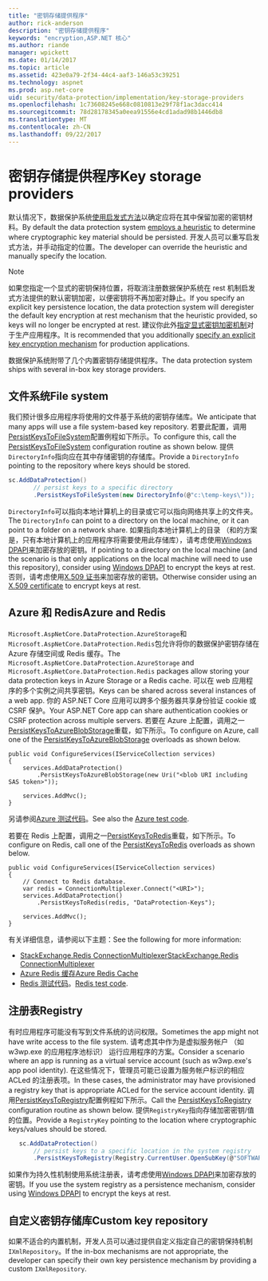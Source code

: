 ```yaml
---
title: "密钥存储提供程序"
author: rick-anderson
description: "密钥存储提供程序"
keywords: "encryption,ASP.NET 核心"
ms.author: riande
manager: wpickett
ms.date: 01/14/2017
ms.topic: article
ms.assetid: 423e0a79-2f34-44c4-aaf3-146a53c39251
ms.technology: aspnet
ms.prod: asp.net-core
uid: security/data-protection/implementation/key-storage-providers
ms.openlocfilehash: 1c73608245e668c0810813e29f78f1ac3dacc414
ms.sourcegitcommit: 78d28178345a0eea91556e4cd1adad98b1446db8
ms.translationtype: MT
ms.contentlocale: zh-CN
ms.lasthandoff: 09/22/2017
---
```

# <a name="key-storage-providers"></a><span data-ttu-id="55601-104">密钥存储提供程序</span><span class="sxs-lookup"><span data-stu-id="55601-104">Key storage providers</span></span>

<a name=data-protection-implementation-key-storage-providers></a>

<span data-ttu-id="55601-105">默认情况下，数据保护系统[使用启发式方法](../configuration/default-settings.md#data-protection-default-settings)以确定应将在其中保留加密的密钥材料。</span><span class="sxs-lookup"><span data-stu-id="55601-105">By default the data protection system [employs a heuristic](../configuration/default-settings.md#data-protection-default-settings) to determine where cryptographic key material should be persisted.</span></span> <span data-ttu-id="55601-106">开发人员可以重写启发式方法，并手动指定的位置。</span><span class="sxs-lookup"><span data-stu-id="55601-106">The developer can override the heuristic and manually specify the location.</span></span>

> [!NOTE]
> <span data-ttu-id="55601-107">如果您指定一个显式的密钥保持位置，将取消注册数据保护系统在 rest 机制启发式方法提供的默认密钥加密，以便密钥将不再加密对静止。</span><span class="sxs-lookup"><span data-stu-id="55601-107">If you specify an explicit key persistence location, the data protection system will deregister the default key encryption at rest mechanism that the heuristic provided, so keys will no longer be encrypted at rest.</span></span> <span data-ttu-id="55601-108">建议你此外[指定显式密钥加密机制](key-encryption-at-rest.md#data-protection-implementation-key-encryption-at-rest-providers)对于生产应用程序。</span><span class="sxs-lookup"><span data-stu-id="55601-108">It is recommended that you additionally [specify an explicit key encryption mechanism](key-encryption-at-rest.md#data-protection-implementation-key-encryption-at-rest-providers) for production applications.</span></span>

<span data-ttu-id="55601-109">数据保护系统附带了几个内置密钥存储提供程序。</span><span class="sxs-lookup"><span data-stu-id="55601-109">The data protection system ships with several in-box key storage providers.</span></span>

## <a name="file-system"></a><span data-ttu-id="55601-110">文件系统</span><span class="sxs-lookup"><span data-stu-id="55601-110">File system</span></span>

<span data-ttu-id="55601-111">我们预计很多应用程序将使用的文件基于系统的密钥存储库。</span><span class="sxs-lookup"><span data-stu-id="55601-111">We anticipate that many apps will use a file system-based key repository.</span></span> <span data-ttu-id="55601-112">若要此配置，调用[PersistKeysToFileSystem](https://github.com/aspnet/DataProtection/blob/rel/1.1.0/src/Microsoft.AspNetCore.DataProtection/DataProtectionBuilderExtensions.cs)配置例程如下所示。</span><span class="sxs-lookup"><span data-stu-id="55601-112">To configure this, call the [PersistKeysToFileSystem](https://github.com/aspnet/DataProtection/blob/rel/1.1.0/src/Microsoft.AspNetCore.DataProtection/DataProtectionBuilderExtensions.cs) configuration routine as shown below.</span></span> <span data-ttu-id="55601-113">提供`DirectoryInfo`指向应在其中存储密钥的存储库。</span><span class="sxs-lookup"><span data-stu-id="55601-113">Provide a `DirectoryInfo` pointing to the repository where keys should be stored.</span></span>

```csharp
sc.AddDataProtection()
       // persist keys to a specific directory
       .PersistKeysToFileSystem(new DirectoryInfo(@"c:\temp-keys\"));
   ```

<span data-ttu-id="55601-114">`DirectoryInfo`可以指向本地计算机上的目录或它可以指向网络共享上的文件夹。</span><span class="sxs-lookup"><span data-stu-id="55601-114">The `DirectoryInfo` can point to a directory on the local machine, or it can point to a folder on a network share.</span></span> <span data-ttu-id="55601-115">如果指向本地计算机上的目录 （和的方案是，只有本地计算机上的应用程序将需要使用此存储库），请考虑使用[Windows DPAPI](key-encryption-at-rest.md#data-protection-implementation-key-encryption-at-rest)来加密存放的密钥。</span><span class="sxs-lookup"><span data-stu-id="55601-115">If pointing to a directory on the local machine (and the scenario is that only applications on the local machine will need to use this repository), consider using [Windows DPAPI](key-encryption-at-rest.md#data-protection-implementation-key-encryption-at-rest) to encrypt the keys at rest.</span></span> <span data-ttu-id="55601-116">否则，请考虑使用[X.509 证书](key-encryption-at-rest.md#data-protection-implementation-key-encryption-at-rest)来加密存放的密钥。</span><span class="sxs-lookup"><span data-stu-id="55601-116">Otherwise consider using an [X.509 certificate](key-encryption-at-rest.md#data-protection-implementation-key-encryption-at-rest) to encrypt keys at rest.</span></span>

## <a name="azure-and-redis"></a><span data-ttu-id="55601-117">Azure 和 Redis</span><span class="sxs-lookup"><span data-stu-id="55601-117">Azure and Redis</span></span>

<span data-ttu-id="55601-118">`Microsoft.AspNetCore.DataProtection.AzureStorage`和`Microsoft.AspNetCore.DataProtection.Redis`包允许将你的数据保护密钥存储在 Azure 存储空间或 Redis 缓存。</span><span class="sxs-lookup"><span data-stu-id="55601-118">The `Microsoft.AspNetCore.DataProtection.AzureStorage` and `Microsoft.AspNetCore.DataProtection.Redis` packages allow storing your data protection keys in Azure Storage or a Redis cache.</span></span> <span data-ttu-id="55601-119">可以在 web 应用程序的多个实例之间共享密钥。</span><span class="sxs-lookup"><span data-stu-id="55601-119">Keys can be shared across several instances of a web app.</span></span> <span data-ttu-id="55601-120">你的 ASP.NET Core 应用可以跨多个服务器共享身份验证 cookie 或 CSRF 保护。</span><span class="sxs-lookup"><span data-stu-id="55601-120">Your ASP.NET Core app can share authentication cookies or CSRF protection across multiple servers.</span></span> <span data-ttu-id="55601-121">若要在 Azure 上配置，调用之一[PersistKeysToAzureBlobStorage](https://github.com/aspnet/DataProtection/blob/rel/1.1.0/src/Microsoft.AspNetCore.DataProtection.AzureStorage/AzureDataProtectionBuilderExtensions.cs)重载，如下所示。</span><span class="sxs-lookup"><span data-stu-id="55601-121">To configure on Azure, call one of the [PersistKeysToAzureBlobStorage](https://github.com/aspnet/DataProtection/blob/rel/1.1.0/src/Microsoft.AspNetCore.DataProtection.AzureStorage/AzureDataProtectionBuilderExtensions.cs) overloads as shown below.</span></span>

```
public void ConfigureServices(IServiceCollection services)
{
    services.AddDataProtection()
        .PersistKeysToAzureBlobStorage(new Uri("<blob URI including SAS token>"));

    services.AddMvc();
}
```

<span data-ttu-id="55601-122">另请参阅[Azure 测试代码](https://github.com/aspnet/DataProtection/blob/rel/1.1.0/samples/AzureBlob/Program.cs)。</span><span class="sxs-lookup"><span data-stu-id="55601-122">See also the [Azure test code](https://github.com/aspnet/DataProtection/blob/rel/1.1.0/samples/AzureBlob/Program.cs).</span></span>

<span data-ttu-id="55601-123">若要在 Redis 上配置，调用之一[PersistKeysToRedis](https://github.com/aspnet/DataProtection/blob/rel/1.1.0/src/Microsoft.AspNetCore.DataProtection.Redis/RedisDataProtectionBuilderExtensions.cs)重载，如下所示。</span><span class="sxs-lookup"><span data-stu-id="55601-123">To configure on Redis, call one of the [PersistKeysToRedis](https://github.com/aspnet/DataProtection/blob/rel/1.1.0/src/Microsoft.AspNetCore.DataProtection.Redis/RedisDataProtectionBuilderExtensions.cs) overloads as shown below.</span></span>

```
public void ConfigureServices(IServiceCollection services)
{
    // Connect to Redis database.
    var redis = ConnectionMultiplexer.Connect("<URI>");
    services.AddDataProtection()
        .PersistKeysToRedis(redis, "DataProtection-Keys");

    services.AddMvc();
}
```

<span data-ttu-id="55601-124">有关详细信息，请参阅以下主题：</span><span class="sxs-lookup"><span data-stu-id="55601-124">See the following for more information:</span></span>

- [<span data-ttu-id="55601-125">StackExchange.Redis ConnectionMultiplexer</span><span class="sxs-lookup"><span data-stu-id="55601-125">StackExchange.Redis ConnectionMultiplexer</span></span>](https://github.com/StackExchange/StackExchange.Redis/blob/master/docs/Basics.md)
- [<span data-ttu-id="55601-126">Azure Redis 缓存</span><span class="sxs-lookup"><span data-stu-id="55601-126">Azure Redis Cache</span></span>](https://docs.microsoft.com/azure/redis-cache/cache-dotnet-how-to-use-azure-redis-cache#connect-to-the-cache)
- <span data-ttu-id="55601-127">[Redis 测试代码](https://github.com/aspnet/DataProtection/blob/rel/1.1.0/samples/Redis/Program.cs)。</span><span class="sxs-lookup"><span data-stu-id="55601-127">[Redis test code](https://github.com/aspnet/DataProtection/blob/rel/1.1.0/samples/Redis/Program.cs).</span></span>

## <a name="registry"></a><span data-ttu-id="55601-128">注册表</span><span class="sxs-lookup"><span data-stu-id="55601-128">Registry</span></span>

<span data-ttu-id="55601-129">有时应用程序可能没有写到文件系统的访问权限。</span><span class="sxs-lookup"><span data-stu-id="55601-129">Sometimes the app might not have write access to the file system.</span></span> <span data-ttu-id="55601-130">请考虑其中作为是虚拟服务帐户 （如 w3wp.exe 的应用程序池标识） 运行应用程序的方案。</span><span class="sxs-lookup"><span data-stu-id="55601-130">Consider a scenario where an app is running as a virtual service account (such as w3wp.exe's app pool identity).</span></span> <span data-ttu-id="55601-131">在这些情况下，管理员可能已设置为服务帐户标识的相应 ACLed 的注册表项。</span><span class="sxs-lookup"><span data-stu-id="55601-131">In these cases, the administrator may have provisioned a registry key that is appropriate ACLed for the service account identity.</span></span> <span data-ttu-id="55601-132">调用[PersistKeysToRegistry](https://github.com/aspnet/DataProtection/blob/rel/1.1.0/src/Microsoft.AspNetCore.DataProtection/DataProtectionBuilderExtensions.cs)配置例程如下所示。</span><span class="sxs-lookup"><span data-stu-id="55601-132">Call the [PersistKeysToRegistry](https://github.com/aspnet/DataProtection/blob/rel/1.1.0/src/Microsoft.AspNetCore.DataProtection/DataProtectionBuilderExtensions.cs) configuration routine as shown below.</span></span> <span data-ttu-id="55601-133">提供`RegistryKey`指向存储加密密钥/值的位置。</span><span class="sxs-lookup"><span data-stu-id="55601-133">Provide a `RegistryKey` pointing to the location where cryptographic keys/values should be stored.</span></span>

```csharp
   sc.AddDataProtection()
       // persist keys to a specific location in the system registry
       .PersistKeysToRegistry(Registry.CurrentUser.OpenSubKey(@"SOFTWARE\Sample\keys"));
   ```

<span data-ttu-id="55601-134">如果作为持久性机制使用系统注册表，请考虑使用[Windows DPAPI](key-encryption-at-rest.md#data-protection-implementation-key-encryption-at-rest)来加密存放的密钥。</span><span class="sxs-lookup"><span data-stu-id="55601-134">If you use the system registry as a persistence mechanism, consider using [Windows DPAPI](key-encryption-at-rest.md#data-protection-implementation-key-encryption-at-rest) to encrypt the keys at rest.</span></span>

## <a name="custom-key-repository"></a><span data-ttu-id="55601-135">自定义密钥存储库</span><span class="sxs-lookup"><span data-stu-id="55601-135">Custom key repository</span></span>

<span data-ttu-id="55601-136">如果不适合的内置机制，开发人员可以通过提供自定义指定自己的密钥保持机制`IXmlRepository`。</span><span class="sxs-lookup"><span data-stu-id="55601-136">If the in-box mechanisms are not appropriate, the developer can specify their own key persistence mechanism by providing a custom `IXmlRepository`.</span></span>
